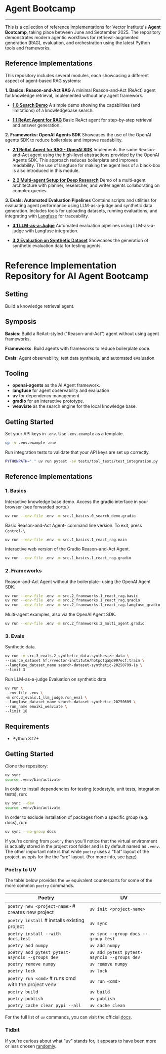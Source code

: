 # Agent Bootcamp

----------------------------------------------------------------------------------------

This is a collection of reference implementations for Vector Institute's **Agent Bootcamp**, taking place between June and September 2025. The repository demonstrates modern agentic workflows for retrieval-augmented generation (RAG), evaluation, and orchestration using the latest Python tools and frameworks.

## Reference Implementations

This repository includes several modules, each showcasing a different aspect of agent-based RAG systems:

**1. Basics: Reason-and-Act RAG**
A minimal Reason-and-Act (ReAct) agent for knowledge retrieval, implemented without any agent framework.

- **[1.0 Search Demo](src/1_basics/0_search_demo/README.md)**
  A simple demo showing the capabilities (and limitations) of a knowledgebase search.


- **[1.1 ReAct Agent for RAG](src/1_basics/1_react_rag/README.md)**
  Basic ReAct agent for step-by-step retrieval and answer generation.

**2. Frameworks: OpenAI Agents SDK**
  Showcases the use of the OpenAI agents SDK to reduce boilerplate and improve readability.

- **[2.1 ReAct Agent for RAG - OpenAI SDK](src/2_frameworks/1_react_rag/README.md)**
  Implements the same Reason-and-Act agent using the high-level abstractions provided by the OpenAI Agents SDK. This approach reduces boilerplate and improves readability.
  The use of langfuse for making the agent less of a black-box is also introduced in this module.

- **[2.2 Multi-agent Setup for Deep Research](src/2_frameworks/2_multi_agent/README.md)**
  Demo of a multi-agent architecture with planner, researcher, and writer agents collaborating on complex queries.

**3. Evals: Automated Evaluation Pipelines**
  Contains scripts and utilities for evaluating agent performance using LLM-as-a-judge and synthetic data generation. Includes tools for uploading datasets, running evaluations, and integrating with [Langfuse](https://langfuse.com/) for traceability.

- **[3.1 LLM-as-a-Judge](src/3_evals/1_llm_judge/README.md)**
  Automated evaluation pipelines using LLM-as-a-judge with Langfuse integration.

- **[3.2 Evaluation on Synthetic Dataset](src/3_evals/2_synthetic_data/README.md)**
  Showcases the generation of synthetic evaluation data for testing agents.


# Reference Implementation Repository for AI Agent Bootcamp

## Setting

Build a knowledge retrieval agent.

## Symposis

**Basics**: Build a ReAct-styled ("Reason-and-Act") agent without using agent frameworks.

**Frameworks**: Build agents with frameworks to reduce boilerplate code.

**Evals**: Agent observability, test data synthesis, and automated evaluation.

## Tooling

- **openai-agents** as the AI Agent framework.
- **langfuse** for agent observability and evaluation.
- **uv** for dependency management
- **gradio** for an interactive prototype.
- **weaviate** as the search engine for the local knowledge base.


## Getting Started

Set your API keys in `.env`. Use `.env.example` as a template.

```bash
cp -v .env.example .env
```

Run integration tests to validate that your API keys are set up correctly.

```bash
PYTHONPATH="." uv run pytest -sv tests/tool_tests/test_integration.py
```

## Reference Implementations

### 1. Basics

Interactive knowledge base demo. Access the gradio interface in your browser (see forwarded ports.)

```bash
uv run --env-file .env -m src.1_basics.0_search_demo.gradio
```

Basic Reason-and-Act Agent- command line version. To exit, press `Control-\`.

```bash
uv run --env-file .env -m src.1_basics.1_react_rag.main
```

Interactive web version of the Gradio Reason-and-Act Agent.

```bash
uv run --env-file .env -m src.1_basics.1_react_rag.gradio
```


### 2. Frameworks

Reason-and-Act Agent without the boilerplate- using the OpenAI Agent SDK.

```bash
uv run --env-file .env -m src.2_frameworks.1_react_rag.basic
uv run --env-file .env -m src.2_frameworks.1_react_rag.gradio
uv run --env-file .env -m src.2_frameworks.1_react_rag.langfuse_gradio
```

Multi-agent examples, also via the OpenAI Agent SDK.

```bash
uv run --env-file .env -m src.2_frameworks.2_multi_agent.gradio
```

### 3. Evals

Synthetic data.

```bash
uv run -m src.3_evals.2_synthetic_data.synthesize_data \
--source_dataset hf://vector-institute/hotpotqa@d997ecf:train \
--langfuse_dataset_name search-dataset-synthetic-20250709-1a \
--limit 3
```

Run LLM-as-a-judge Evaluation on synthetic data

```bash
uv run \
--env-file .env \
-m src.3_evals.1_llm_judge.run_eval \
--langfuse_dataset_name search-dataset-synthetic-20250609 \
--run_name enwiki_weaviate \
--limit 18
```

## Requirements

- Python 3.12+

## Getting Started

Clone the repository:

```bash
uv sync
source .venv/bin/activate
```

In order to install dependencies for testing (codestyle, unit tests, integration tests),
run:

```bash
uv sync --dev
source .venv/bin/activate
```

In order to exclude installation of packages from a specific group (e.g. docs),
run:

```bash
uv sync --no-group docs
```

If you're coming from `poetry` then you'll notice that the virtual environment
is actually stored in the project root folder and is by default named as `.venv`.
The other important note is that while `poetry` uses a "flat" layout of the project,
`uv` opts for the the "src" layout. (For more info, see [here](https://packaging.python.org/en/latest/discussions/src-layout-vs-flat-layout/))

### Poetry to UV

The table below provides the `uv` equivalent counterparts for some of the more
common `poetry` commands.

| Poetry                                               | UV                                          |
|------------------------------------------------------|---------------------------------------------|
| `poetry new <project-name>`  # creates new project   | `uv init <project-name>`                    |
| `poetry install`  # installs existing project        | `uv sync`                                   |
| `poetry install --with docs,test`                    | `uv sync --group docs --group test`         |
| `poetry add numpy`                                   | `uv add numpy`                              |
| `poetry add pytest pytest-asyncio --groups dev`      | `uv add pytest pytest-asyncio --groups dev` |
| `poetry remove numpy`                                | `uv remove numpy`                           |
| `poetry lock`                                        | `uv lock`                                   |
| `poetry run <cmd>`  # runs cmd with the project venv | `uv run <cmd>`                              |
| `poetry build`                                       | `uv build`                                  |
| `poetry publish`                                     | `uv publish`                                |
| `poetry cache clear pypi --all`                      | `uv cache clean`                            |

For the full list of `uv` commands, you can visit the official [docs](https://docs.astral.sh/uv/reference/cli/#uv).

### Tidbit

If you're curious about what "uv" stands for, it appears to have been more or
less chosen [randomly](https://github.com/astral-sh/uv/issues/1349#issuecomment-1986451785).
